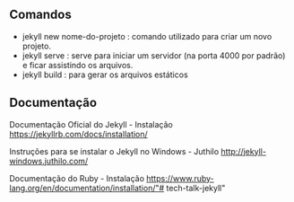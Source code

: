 ## Comandos
- jekyll new nome-do-projeto : comando utilizado para criar um novo projeto.
- jekyll serve : serve para iniciar um servidor (na porta 4000 por padrão) e ficar assistindo os arquivos.
- jekyll build : para gerar os arquivos estáticos

## Documentação

Documentação Oficial do Jekyll - Instalação
https://jekyllrb.com/docs/installation/

Instruções para se instalar o Jekyll no Windows - Juthilo
http://jekyll-windows.juthilo.com/

Documentação do Ruby - Instalação
https://www.ruby-lang.org/en/documentation/installation/"# tech-talk-jekyll" 
